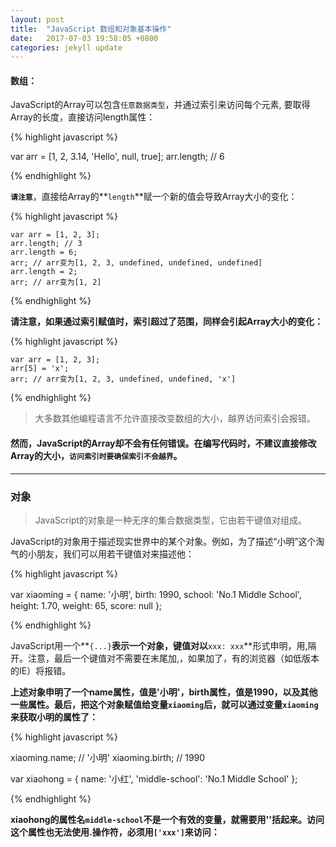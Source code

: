 ```yaml
---
layout: post
title:  "JavaScript 数组和对象基本操作"
date:   2017-07-03 19:58:05 +0800
categories: jekyll update
---
```


#### 数组：
JavaScript的Array可以包含`任意数据类型`，并通过索引来访问每个元素, 要取得Array的长度，直接访问length属性：

{% highlight javascript %}

var arr = [1, 2, 3.14, 'Hello', null, true];
arr.length; // 6

{% endhighlight %}


**`请注意`**，直接给Array的**`length`**赋一个新的值会导致Array大小的变化：

{% highlight javascript %}

    var arr = [1, 2, 3];
    arr.length; // 3
    arr.length = 6;
    arr; // arr变为[1, 2, 3, undefined, undefined, undefined]
    arr.length = 2;
    arr; // arr变为[1, 2]

{% endhighlight %}

**请注意，如果通过索引赋值时，索引超过了范围，同样会引起Array大小的变化：**


{% highlight javascript %}

    var arr = [1, 2, 3];
    arr[5] = 'x';
    arr; // arr变为[1, 2, 3, undefined, undefined, 'x']

{% endhighlight %}


>大多数其他编程语言不允许直接改变数组的大小，越界访问索引会报错。


#### 然而，JavaScript的Array却不会有任何错误。在编写代码时，不建议直接修改Array的大小，`访问索引时要确保索引不会越界`。

---  

### 对象

>JavaScript的对象是一种无序的集合数据类型，它由若干键值对组成。

JavaScript的对象用于描述现实世界中的某个对象。例如，为了描述“小明”这个淘气的小朋友，我们可以用若干键值对来描述他：

{% highlight javascript %}

 var xiaoming = {
        name: '小明',
        birth: 1990,
        school: 'No.1 Middle School',
        height: 1.70,
        weight: 65,
        score: null
    };

{% endhighlight %}

JavaScript用一个**`{...}`**表示一个对象，键值对以**`xxx: xxx`**形式申明，用,隔开。注意，最后一个键值对不需要在末尾加,，如果加了，有的浏览器（如低版本的IE）将报错。

**上述对象申明了一个name属性，值是'小明'，birth属性，值是1990，以及其他一些属性。最后，把这个对象赋值给变量`xiaoming`后，就可以通过变量`xiaoming`来获取小明的属性了：**

{% highlight javascript %}


xiaoming.name; // '小明'
xiaoming.birth; // 1990


 var xiaohong = {
    name: '小红',
    'middle-school': 'No.1 Middle School'
};

{% endhighlight %}

**xiaohong的属性名`middle-school`不是一个有效的变量，就需要用''括起来。访问这个属性也无法使用.操作符，必须用`['xxx']`来访问：**

                        